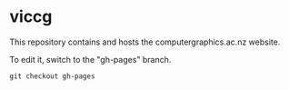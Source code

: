 # viccg

This repository contains and hosts the computergraphics.ac.nz website.

To edit it, switch to the "gh-pages" branch.

    git checkout gh-pages

